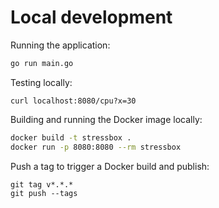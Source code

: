 # Local development

Running the application:

```sh
go run main.go
```

Testing locally:

```
curl localhost:8080/cpu?x=30
```

Building and running the Docker image locally:

```sh
docker build -t stressbox .
docker run -p 8080:8080 --rm stressbox
```

Push a tag to trigger a Docker build and publish:

```
git tag v*.*.*
git push --tags
```
